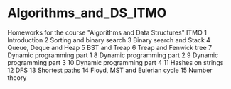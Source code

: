 # Algorithms_and_DS_ITMO
Homeworks for the course "Algorithms and Data Structures" ITMO
1 Introduction
2 Sorting and binary search
3 Binary search and Stack
4 Queue, Deque and Heap
5 BST and Treap
6 Treap and Fenwick tree
7 Dynamic programming part 1
8 Dynamic programming part 2
9 Dynamic programming part 3
10 Dynamic programming part 4
11 Hashes on strings
12 DFS
13 Shortest paths
14 Floyd, MST and Eulerian cycle
15 Number theory

